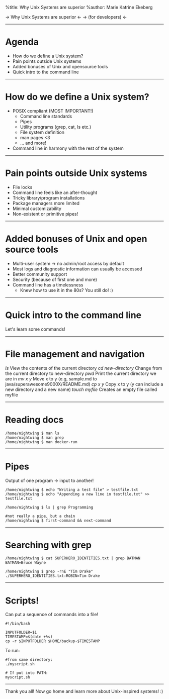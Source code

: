 %title: Why Unix Systems are superior
%author: Marie Katrine Ekeberg

-> Why Unix Systems are superior <-
-> (for developers) <-

--- 

# Agenda

* How do we define a Unix system?
* Pain points outside Unix systems
* Added bonuses of Unix and opensource tools
* Quick intro to the command line


---

# How do we define a Unix system?

* POSIX compliant (MOST IMPORTANT!)
  * Command line standards
  * Pipes
  * Utility programs (grep, cat, ls etc.)
  * File system definition
  * man pages <3
  * ... and more!
* Command line in harmony with the rest of the system


---

# Pain points outside Unix systems

* File locks
* Command line feels like an after-thought
* Tricky library/program installations
* Package managers more limited 
* Minimal customizability
* Non-existent or primitive pipes! 

---

# Added bonuses of Unix and open source tools

* Multi-user system -> no admin/root access by default 
* Most logs and diagnostic information can usually be accessed
* Better community support
* Security (because of first one and more)
* Command line has a timelessness 
  * Knew how to use it in the 80s? You still do! :)

---

# Quick intro to the command line

Let's learn some commands!

---

# File management and navigation

*ls*                       View the contents of the current directory
*cd new-directory*         Change from the current directory to new-directory
*pwd*                      Print the current directory we are in
*mv x y*                   Move x to y (e.g, sample.md to java/superawesome9000X/README.md)
*cp x y*                   Copy x to y (y can include a new directory and a new name)
*touch myfile*             Creates an empty file called myfile

---

# Reading docs

    /home/nightwing $ man ls
	/home/nightwing $ man grep
	/home/nightwing $ man docker-run

--- 

# Pipes
Output of one program -> input to another!

    /home/nightwing $ echo "Writing a test file" > testfile.txt
	/home/nightwing $ echo "Appending a new line in testfile.txt" >> testfile.txt
	
	/home/nightwing $ ls | grep Programming
	
	#not really a pipe, but a chain
	/home/nightwing $ first-command && next-command

---

# Searching with grep

    /home/nightwing $ cat SUPERHERO_IDENTITIES.txt | grep BATMAN
    BATMAN=Bruce Wayne 
	
	/home/nightwing $ grep -rnE "Tim Drake" 
	./SUPERHERO_IDENTITIES.txt:ROBIN=Tim Drake

---


# Scripts!

Can put a sequence of commands into a file! 

    #!/bin/bash
	
	INPUTFOLDER=$1
	TIMESTAMP=$(date +%s)
    cp -r $INPUTFOLDER $HOME/backup-$TIMESTAMP


To run:

	#from same directory:
	./myscript.sh

	# If put into PATH:
	myscript.sh

---

Thank you all! Now go home and learn more about Unix-inspired systems! :)
